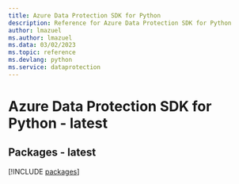 ```yaml
---
title: Azure Data Protection SDK for Python
description: Reference for Azure Data Protection SDK for Python
author: lmazuel
ms.author: lmazuel
ms.data: 03/02/2023
ms.topic: reference
ms.devlang: python
ms.service: dataprotection
---
```

# Azure Data Protection SDK for Python - latest
## Packages - latest
[!INCLUDE [packages](data-protection-index.md)]
